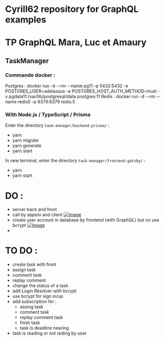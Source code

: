 # Cyrill62 repository for GraphQL examples 
# TP GraphQL Mara, Luc et Amaury 

## TaskManager

### Commande docker :

Postgres : docker run -d --rm --name pg11 -p 5432:5432 -e POSTGRES_USER=adelassus -e POSTGRES_HOST_AUTH_METHOD=trust -v pgdata11:/var/lib/postgresql/data postgres:11
Redis : docker run -d --rm --name redis5 -p 6379:6379 redis:5

### With Node.js / TypeScript / Prisma

Enter the directory `task-manager/backend-prisma/` :
- yarn
- yarn migrate
- yarn generate
- yarn start

In new terminal, enter the directory `task-manager/frontend-gatsby/` :
- yarn
- yarn start

# DO :
- server back and front
- call by appolo and client
[![Image](https://i.goopics.net/lrb265.png)](https://goopics.net/i/lrb265)
- create user account in database by frontend (with GraphQL) but no use bcrypt
[![Image](https://i.goopics.net/cafh2r.png)](https://goopics.net/i/cafh2r)
- 

# TO DO :
- create task with front
- assign task
- comment task
- replay comment
- change the status of a task
- add Login Resolver with bcrypt
- use bcrypt for sign in/up
- add subscription for :
  - assing task
  - comment task
  - replay comment task
  - finsh task
  - task is deadline nearing
- task is reading or not reding by user